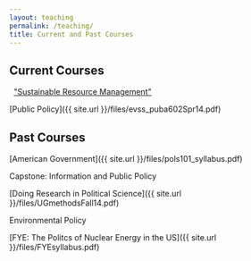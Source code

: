 ```yaml
---
layout: teaching
permalink: /teaching/
title: Current and Past Courses
---
```


## Current Courses

<i class="fa fa-mortar-board"></i>&nbsp;&nbsp;<a href="{{ site.url}}/teaching/poli319.html">"Sustainable Resource Management"</a> 

[Public Policy]({{ site.url }}/files/evss_puba602Spr14.pdf)

## Past Courses

[American Government]({{ site.url }}/files/pols101_syllabus.pdf)

Capstone: Information and Public Policy

[Doing Research in Political Science]({{ site.url }}/files/UGmethodsFall14.pdf)

Environmental Policy

[FYE: The Politcs of Nuclear Energy in the US]({{ site.url }}/files/FYEsyllabus.pdf)



